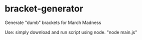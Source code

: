 # bracket-generator
Generate "dumb" brackets for March Madness


Use: simply download and run script using node.
"node main.js"
